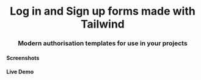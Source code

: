 <h1 align="center">Log in and Sign up forms made with Tailwind</h1>
<h3 align="center">Modern authorisation templates for use in your projects</h3>

<h4>Screenshots</h4>

<h4>Live Demo</h4>
